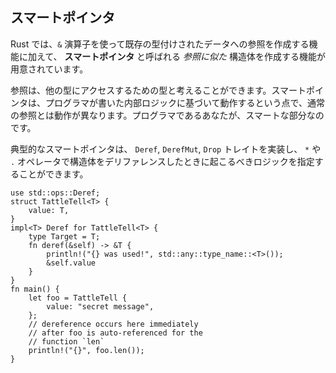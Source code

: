 ## スマートポインタ

Rust では、`&` 演算子を使って既存の型付けされたデータへの参照を作成する機能に加えて、 **スマートポインタ** と呼ばれる *参照に似た* 構造体を作成する機能が用意されています。

参照は、他の型にアクセスするための型と考えることができます。スマートポインタは、プログラマが書いた内部ロジックに基づいて動作するという点で、通常の参照とは動作が異なります。プログラマであるあなたが、スマートな部分なのです。

典型的なスマートポインタは、 `Deref`, `DerefMut`, `Drop` トレイトを実装し、 `*` や `.` オペレータで構造体をデリファレンスしたときに起こるべきロジックを指定することができます。

```
use std::ops::Deref;
struct TattleTell<T> {
    value: T,
}
impl<T> Deref for TattleTell<T> {
    type Target = T;
    fn deref(&self) -> &T {
        println!("{} was used!", std::any::type_name::<T>());
        &self.value
    }
}
fn main() {
    let foo = TattleTell {
        value: "secret message",
    };
    // dereference occurs here immediately 
    // after foo is auto-referenced for the
    // function `len`
    println!("{}", foo.len());
}
```